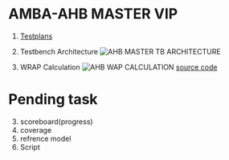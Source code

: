 # AMBA-AHB MASTER VIP

1. [Testplans](https://github.com/psumesh/AMBA-AHB/blob/main/Testplans/ahb_plans.xlsx)

2. Testbench Architecture 
![AHB MASTER TB ARCHITECTURE](https://github.com/psumesh/AMBA-AHB/blob/main/images/ahb_architecture.jpg)


3. WRAP Calculation
![AHB WAP CALCULATION](https://github.com/psumesh/AMBA-AHB/blob/main/images/wrap_calculation.jpg)
  [source code](https://github.com/psumesh/AMBA-AHB/blob/main/uvm_env/uvc/AHB_wrap.sv)



# Pending task 

3. scoreboard(progress)
4. coverage
5. refrence model
6. Script 
 
